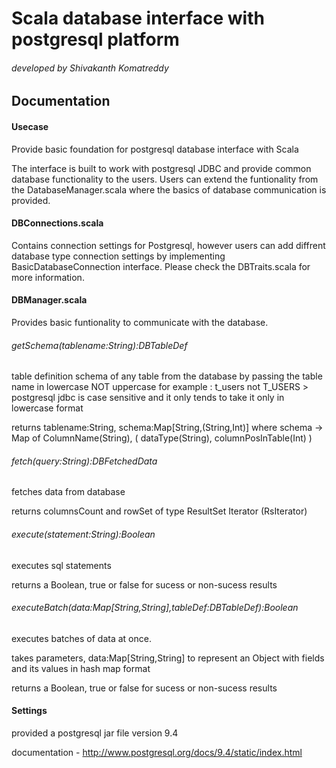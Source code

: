 # Scala database interface with postgresql platform

###### developed by Shivakanth Komatreddy

## Documentation

#### Usecase
Provide basic foundation for postgresql database interface with Scala

The interface is built to work with postgresql JDBC and provide common database functionality to the users.
Users can extend the funtionality from the DatabaseManager.scala where the basics of database communication is provided.


#### DBConnections.scala

Contains connection settings for Postgresql, however users can add diffrent database type connection settings by implementing 
BasicDatabaseConnection interface. Please check the DBTraits.scala for more information.

#### DBManager.scala

Provides basic funtionality to communicate with the database.

###### getSchema(tablename:String):DBTableDef
table definition schema of any table from the database by passing the table name in lowercase NOT uppercase
for example : t_users not T_USERS > postgresql jdbc is case sensitive and it only tends to take it only in lowercase format

returns tablename:String, schema:Map[String,(String,Int)]
where schema -> Map of ColumnName(String), ( dataType(String), columnPosInTable(Int) )

###### fetch(query:String):DBFetchedData
fetches data from database

returns columnsCount and rowSet of type ResultSet Iterator (RsIterator)

###### execute(statement:String):Boolean
executes sql statements

returns a Boolean, true or false for sucess or non-sucess results

###### executeBatch(data:Map[String,String],tableDef:DBTableDef):Boolean
executes batches of data at once. 

takes parameters, data:Map[String,String] to represent an Object with fields and its values in hash map format

returns a Boolean, true or false for sucess or non-sucess results

#### Settings

provided a postgresql jar file version 9.4

documentation - http://www.postgresql.org/docs/9.4/static/index.html



